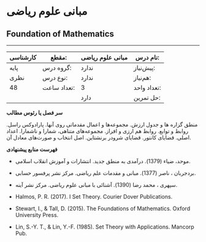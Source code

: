 # مبانی علوم ریاضی
## Foundation of Mathematics
_______________________________________________________________________________
| کارشناسی | مقطع:       | مبانی علوم ریاضی | نام درس:    |
| -------- | ----------- | ---------------- | ----------- |
| پایه     | گروه درس:   | ندارد            | پیش‌نیاز:   |
| نظری     | نوع درس:    | ندارد            | هم‌نیاز:    |
| 48       | تعداد ساعت: | 3                | تعداد واحد: |
|          |             |  دارد            | حل تمرین:   |

**سر فصل یا رئوس مطالب**

منطق گزاره ها و جدول ارزش. مجموعه‌ها و اعمال مقدماتی روی آنها. پارادوکس راسل. روابط و توابع. روابط هم ارزی و افراز. مجموعه‌های متناهی، شمارا و ناشمارا. اعداد اصلی. قضایای کانتور. قضایای شرودر برنشتاین. اصل انتخاب و صورت‌های معادل آن.

**فهرست منابع پیشنهادی**


- موحد، ضیاء (1379). درآمدی به منطق جدید. انتشارات و آموزش انقلاب اسلامی.

- بردجربان ، ناصر (1377). مبانی و مقدمات علم ریاضی. مرکز نشر پرفسور حسابی.

- سپهری ، محمد رضا (1390). آشنائی با مبانی علوم ریاضی. مرکز نشر آینه.

- Halmos, P. R. (2017). I Set Theory. Courier Dover Publications.

- Stewart, I., & Tall, D. (2015). The Foundations of Mathematics. Oxford University Press.

- Lin, S.-Y. T., & Lin, Y.-F. (1985). Set Theory with Applications. Mancorp Pub.
